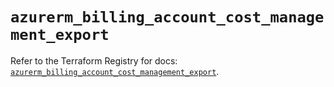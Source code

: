 # `azurerm_billing_account_cost_management_export`

Refer to the Terraform Registry for docs: [`azurerm_billing_account_cost_management_export`](https://registry.terraform.io/providers/hashicorp/azurerm/4.24.0/docs/resources/billing_account_cost_management_export).
